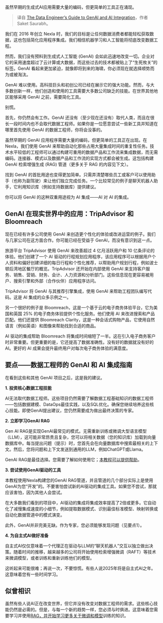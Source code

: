 
<!--
title: 数据工程师的生成式AI和AI集成指南
cover: https://cdn.thenewstack.io/media/2025/01/9939e8da-stephen-harlan-a0nub-d0jmo-unsplash-scaled.jpg
-->

虽然早期的生成式AI应用需要大量的编码，但更简单的工具正在涌现。

> 译自 [The Data Engineer’s Guide to GenAI and AI Integration](https://thenewstack.io/the-data-engineers-guide-to-genai-and-ai-integration/)，作者 Saket Saurabh。

我们在 2016 年创立 Nexla 时，我们的目标是让任何数据消费者都能轻松获取数据，这也包括简化应用程序集成。我们相信机器学习和人工智能将彻底改变数据工程。

然而，我们没有预料到生成式人工智能 (GenAI) 会如此迅速地改变一切。企业对它的采用速度超过了云计算或大数据，而这些过去的技术都被贴上了“生死攸关”的标签。GenAI 看起来更加紧迫，就像即将到来的海啸，你必须现在就选择顺势而为或被淘汰。

GenAI 难以使用。高科技巨头和初创公司已经在展示它的强大功能。然而，与大多数创新一样，他们创造和使用的工具需要大多数公司缺乏的技能。在世界其他地区能够采用 GenAI 之前，需要简化工具。

别慌。

首先，你仍然会有工作。GenAI 还没有（至少现在还没有）取代人类，而且在很长一段时间内也不会取代数据工程师。如果你是一位愿意尝试一些新工具并知道在哪里首先使用 GenAI 的数据工程师，你将会没事的。

虽然早期的 GenAI 应用程序需要大量的编码，但更简单的工具正在出现。在 Nexla，我们使用 GenAI 来帮助自动化那些占用大量集成时间的重复性任务。技术水平较低的工程师可以通过构建可重用的数据产品和工作流来集成数据，而无需编码。连接器、模式以及数据产品和工作流的实现方式都会被生成。这包括构建 GenAI 检索增强生成 (RAG) 管道（更多关于 RAG 的内容见下文）。

找到 GenAI 的首批用途也变得更加简单。只需弄清楚哪些员工或客户可以使用助手（也称为副驾驶）来让他们独立完成任务。一个比较常见的例子是聊天机器人助手，它利用知识库（例如支持数据库）提供建议。

你可以将 GenAI 的这种双重用途视为 AI 集成——AI 对 AI 的集成。

## GenAI 在现实世界中的应用：TripAdvisor 和 Bloomreach

现在已经有许多公司使用 GenAI 来创造更个性化的体验或改进运营的例子。我们与几家公司在这方面合作。你可能已经在受益于 GenAI，而没有意识到这一点。

旅游平台 TripAdvisor 使用 GenAI 来改善超过 4 亿月活跃用户和 10 亿条评论的体验。他们创建了一个 AI 驱动的行程规划应用程序，该应用程序可以根据用户个人资料和偏好创建详细的每日行程和个性化推荐，以帮助用户规划行程，例如波士顿后湾地区餐厅的概览。TripAdvisor 还开始在内部使用 GenAI 来支持客户服务、销售、营销、财务、会计、人力资源和分析部门。这些信息现在更容易被用户、搜索引擎和外部（合作伙伴）应用程序访问。

TripAdvisor 将 GenAI 与其推荐引擎集成，使用 GenAI 来帮助工程团队编写代码。这是 AI 集成的众多示例之一。

另一个很好的例子是 Bloomreach，这是一个基于云的电子商务体验平台，它为美国和英国 25% 的电子商务体验提供个性化服务。他们使用 AI 来改进搜索和产品匹配。他们还提供 Bloomreach Clarity，这是一种会话式购物产品，它使用自然语言（例如英语）和图像来帮助找到合适的商品。

AI 驱动的集成帮助 Bloomreach 将集成时间缩短了一半。这在引入电子商务客户时非常重要。但更重要的是，它还提高了数据准确性。没有好的数据就没有好的 AI。更好的 AI 成果会提升最终用户对每次电子商务体验的满意度。

## 要点——数据工程师的 GenAI 和 AI 集成指南

在看到这些和其他 GenAI 项目之后，这是我的建议。

**1. 投资核心数据工程技能**

AI无法取代数据工程师。这些项目仍然需要了解数据工程基础知识的数据工程师——包括数据建模、DataOps最佳实践，以及SQL优化。确保您继续培养这些核心技能。即使GenAI提出建议，您仍然需要成为做出最终决策的专家。

**2. 立即学习GenAI RAG**

Gen AI RAG是实现GenAI最常见的模式。无需重新训练或微调大型语言模型（LLM），这可能非常昂贵且复杂，您可以将相关数据（您的知识库）加载到向量数据库中。每当提出问题（提示）时，您首先会在向量数据库中搜索最相关的上下文。然后，您将问题和上下文发送到通用的LLM，例如ChatGPT或Llama。

GenAI RAG是最佳选择。您需要了解如何使用它；[本教程可以提供帮助](https://nexla.com/ai-infrastructure/retrieval-augmented-generation/)。

**3. 尝试使用GenAI驱动的工具**

本教程使用Nexla构建您的GenAI RAG管道，并且管道的几个部分实际上是使用GenAI为您“开发”的。不要害怕尝试新的AI驱动的集成工具。如果您不尝试，那就应该害怕，因为其他人会尝试。

在大多数我们看到的项目中，AI驱动的集成将集成效率提高了2倍或更多。它自动化了减慢集成速度的小细节，例如提取数据模式、识别最佳标准模型、映射转换或自动化数据管道中的模式演变。

此外，GenAI并非完美无缺。作为专家，您必须能够发现问题（见要点1）。

**4. 为自主式AI做好准备**

自主式AI仅仅意味着一个代理正在驱动与LLM的“聊天机器人”交互以独立做出决策。随着时间的推移，越来越多的公司将开始使用检索增强微调（RAFT）等技术来微调模型，或者训练和重新训练他们的模型。

这听起来可能很难；再说一次，不要惊慌。有些人说2025年将是自主式AI之年。这意味着您有一些时间学习。

## 似曾相识

虽然有些人说AI正在改变世界，但它并没有改变对数据工程师的需求。这些核心技能仍然是必需的。但是，与每一个新的趋势一样，您必须与时俱进。这意味着您需要学习并使用[RAG，并开始学习更多关于微调和模型](https://thenewstack.io/rag-vs-fine-tuning-models-whats-the-right-approach/)训练的知识。
